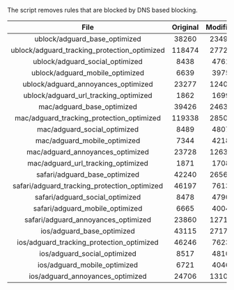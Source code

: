 The script removes rules that are blocked by DNS based blocking.


| File | Original | Modified |
|:----:|:-----:|:-----:|
| ublock/adguard_base_optimized | 38260 | 23494 |
| ublock/adguard_tracking_protection_optimized | 118474 | 27724 |
| ublock/adguard_social_optimized | 8438 | 4761 |
| ublock/adguard_mobile_optimized | 6639 | 3975 |
| ublock/adguard_annoyances_optimized | 23277 | 12404 |
| ublock/adguard_url_tracking_optimized | 1862 | 1699 |
| mac/adguard_base_optimized | 39426 | 24637 |
| mac/adguard_tracking_protection_optimized | 119338 | 28509 |
| mac/adguard_social_optimized | 8489 | 4807 |
| mac/adguard_mobile_optimized | 7344 | 4218 |
| mac/adguard_annoyances_optimized | 23728 | 12632 |
| mac/adguard_url_tracking_optimized | 1871 | 1708 |
| safari/adguard_base_optimized | 42240 | 26568 |
| safari/adguard_tracking_protection_optimized | 46197 | 7613 |
| safari/adguard_social_optimized | 8478 | 4790 |
| safari/adguard_mobile_optimized | 6665 | 4004 |
| safari/adguard_annoyances_optimized | 23860 | 12711 |
| ios/adguard_base_optimized | 43115 | 27178 |
| ios/adguard_tracking_protection_optimized | 46246 | 7623 |
| ios/adguard_social_optimized | 8517 | 4810 |
| ios/adguard_mobile_optimized | 6721 | 4046 |
| ios/adguard_annoyances_optimized | 24706 | 13102 |